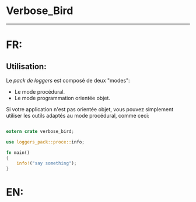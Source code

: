 # Verbose_Bird

------

# FR:

## Utilisation:

Le *pack de loggers* est composé de deux "modes":

- Le mode procédural.
- Le mode programmation orientée objet.

Si votre application n'est pas orientée objet, vous pouvez simplement utiliser les outils adaptés au mode procédural, comme ceci:

```Rust

extern crate verbose_bird;

use loggers_pack::proce::info;

fn main()
{
    info!("say something");
}

```

# EN:

